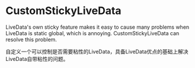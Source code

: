 # CustomStickyLiveData
LiveData's own sticky feature makes it easy to cause many problems when LiveData is static global, which is annoying.
CustomStickyLiveData can resolve this problem.

自定义一个可以控制是否需要粘性的LiveData，具备LiveData优点的基础上解决LiveData自带粘性的问题。
